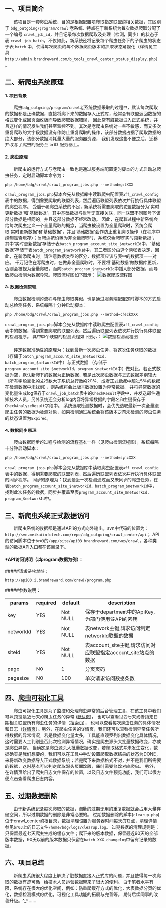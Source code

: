 一、项目简介
---------------
&nbsp;&nbsp;&nbsp;&nbsp;&nbsp;&nbsp;
该项目是一套爬虫系统，目的是根据配置项爬取指定联盟的相关数据，其区别于
```bdg_outgoing/program/crawl```  老系统，特点在于新系统为每次数据爬取分配了一个编号
```crawl_job_id```，并且记录每次数据爬取及处理（检测，同步）的状态于表
```crawl_job_batch```。不仅如此，新系统还将记录每个爬虫任务下的子爬虫的状态于表
```batch```  中，使得每次爬虫的每个数据爬虫版本的抓取状态可视化（详情见工具
```http://admin.brandreward.com/b_tools_crawl_center_status_display.php```）。

二、新爬虫系统原理
---------------
#### 1. 项目背景
&nbsp;&nbsp;&nbsp;&nbsp;&nbsp;&nbsp;
爬虫```bdg_outgoing/program/crawl```老系统数据采取的过程中，默认每次爬取的数据都是正确数据，直接将爬下来的数据存入正式库，经常会有联盟返回数据的格式变化或因页面改版而导致爬取数据错误， 
因此常有脏数据进入正式系统，并且这样的情况发生我们甚至监控不到。其次是老爬虫系统对一些不敏感，而又多次重复爬取的大字段数据没有作防止重复爬取的操作，该部分数据占据了爬取数据的绝大部分，该部分数据消耗量大量的服务器资源， 
我们发现这些不便之后，迁移并改写了爬虫的服务至 ```br03```  服务器上。
#### 2. 爬虫原理
&nbsp;&nbsp;&nbsp;&nbsp;&nbsp;&nbsp; 
新爬虫的运行方式与老爬虫一致也是通过服务端配置定时脚本的方式启动总爬虫任务，定时启动脚本命令为：
```
php /home/bdg/crawl/crawl_program_jobs.php --method=getXXX
```
```crawl_program_jobs.php```脚本会先从数据库中读取爬虫配置表```aff_crawl_config```表中的数据，得到需要爬取的联盟列表，然后遍历联盟列表依次并行执行具体联盟的爬虫程序。
受启于老爬虫系统的不足，新系统将需要爬取的联盟数据分为'实时更新数据'和'基础数据'，其中基础数据与账号无直接关联，同一联盟不同账号下该部分数据是相同的，并且这部分数据不经常改动。
因此，在爬取过程中新系统会给每次爬虫定义一个全量爬取的概念，当爬虫被设置为全量爬取时，系统会爬取'实时更新数据'和'基础数据'，并且'基础数据'会作防止重复爬取操作（在程序中控制是否缓存）；当爬虫被设置为非全量爬取时，系统仅会爬取'实时更新数据'。
其中'实时更新数据'存储于表```batch_program_account_site_$networkId```中，'基础数据'存储于表```batch_program_$networkId```中，其二者区分由这个两张表决定，因此，在新添爬虫时，请注意数据类型的区分，数据项应该与表中的数据项一一对应。
千万记住在写爬虫时，在做非全量爬取时，不要将'基础数据'做数据库更新，否则会被视为全量爬取，而向```batch_program_$networkId```中插入部分数据，而导致爬虫检测为数据异常。爬取流程图如下图示：
![数据爬取流程图](http:api03.i.brandreward.com/crawl/crawl_principle.png "数据爬取流程图")

#### 3. 数据检测原理
&nbsp;&nbsp;&nbsp;&nbsp;&nbsp;&nbsp;
爬虫数据检测的流程与爬虫爬取类似，也是通过服务端配置定时脚本的方式启动总检测任务，系统每隔十分钟启动脚本：
```
php /home/bdg/crawl/crawl_program_jobs.php --method=checkXXX
```
```crawl_program_jobs.php```脚本会先从数据库中读取爬虫配置表```aff_crawl_config```表中的数据，得到需要爬取的联盟列表，然后遍历联盟列表依次并行执行具体联盟的检测程序。
其中单个联盟的检测流程如下图示：
![数据检测流程图](http:api03.i.brandreward.com/crawl/check_principle.png "数据检测流程图")
##### 
&nbsp;&nbsp;&nbsp;&nbsp;&nbsp;&nbsp;
评定数据准确性的原理为：找到最新一次爬虫任务，将这次任务获取的数据（存储于```batch_program_account_site_$networkId，batch_program_$networkId```中）与正式数据
（存储于```program_account_site_$networkId，program_$networkId```中）做对比，若正式数据为空，默认新爬下的数据为正确数据，若是此次爬虫数据与正式数据差别较大（所有字段变化的总行数大于系统总行数的20%，或者正式数据中超过5%的数据在检测数据中未找到），则系统将会此版本数据设置为异常数据，
并将异常数据的变化量生成log保存于```crawl_job_batch```表中的```CheckResult```字段中，并发送邮件通知技术人员，另外系统还会分析log内容将异常数据的字段名和主键保存于```CheckAnalyzeResult```字段中。
系统选取检测数据时，会优先选取最新一次全量跑爬虫任务的数据为检测对象，如果检测通过系统会将该版本之前未检测的爬虫任务的状态设置为```Expired```。

#### 4. 数据同步原理
&nbsp;&nbsp;&nbsp;&nbsp;&nbsp;&nbsp;
爬虫数据同步的过程与检测的流程基本一样（见爬虫检测流程图），系统每隔十分钟启动脚本：
```
php /home/bdg/crawl/crawl_program_jobs.php --method=syncXXX
```
```crawl_program_jobs.php```脚本会先从数据库中读取爬虫配置表```aff_crawl_config```表中的数据，得到需要爬取的联盟列表，然后遍历联盟列表依次并行执行具体联盟的同步程序。
同步的原理为：找到最近一次检测通过而又未同步的爬虫任务，在表```batch_program_account_site_$networkId，batch_program_$networkId```中，找到此次任务的数据，同步并覆盖至表```program_account_site_$networkId，program_$networkId```中。

三、新爬虫系统正式数据访问
---------------
&nbsp;&nbsp;&nbsp;&nbsp;&nbsp;&nbsp;
新爬虫系统的数据都是通过API的方式向外输出，svn中代码的位置为：```http://svn.meikaiinfotech.com/repo/bdg_outgoing/crawl_center/api```；
API的访问脚本位于```br03```的```/app/site/api03.brandreward.com/web/crawl```，各种类型的数据API入口都在该目录下。

#### *API访问说明（以program数据为例）：
#####请求链接地址：
```
http://api03.i.brandreward.com/crawl/program.php
```
#####参数说明：
<table>
    <tr>
        <th>params</th>
        <th>required</th>
        <th>default</th>
        <th>description</th>
    </tr>
    <tr>
        <td>key</td>
        <td>YES</td>
        <td>Not NULL</td>
        <td>保存于department中的ApiKey,为部门使用该API的密钥</td>
    </tr>
    <tr>
        <td>networkId</td>
        <td>YES</td>
        <td>Not NULL</td>
        <td>表network主键,请求访问制定networkId联盟的数据</td>
    </tr>
    <tr>
        <td>siteId</td>
        <td>YES</td>
        <td>Not NULL</td>
        <td>表account_site主键,请求访问对应联盟指定account_site站点的数据</td>
    </tr>
    <tr>
        <td>page</td>
        <td>NO</td>
        <td>1</td>
        <td>分页页码</td>
    </tr>
    <tr>
        <td>pagesize</td>
        <td>NO</td>
        <td>100</td>
        <td>单次请求访问数据条数</td>
    </tr>
</table>


四、[爬虫可视化工具](http://admin.brandreward.com/b_tools_crawl_center_status_display.php)
---------------
&nbsp;&nbsp;&nbsp;&nbsp;&nbsp;&nbsp;
爬虫可视化工具是为了监控和处理爬虫异常的后台管理工具，在该工具中我们可以预览最近七天的爬虫任务的异常
([默认页](http://admin.brandreward.com/b_tools_crawl_center_status_display.php))，
也可以查看过去七天或者指定日期相关联盟所有爬虫任务的详情（[搜索页](http://admin.brandreward.com/b_tools_crawl_center_status_display.php)），
也可以查看每次爬虫任务的具体情况和日志（[详情页](http://admin.brandreward.com/b_tools_crawl_center_detail.php?crawljobid=53749)）。另外，在爬虫任务的详情页，我们还可以查看检测异常任务所得数据的异常情况，若是数据变化量太多，工具能直观罗列出数据变化具体情况，这时需要人工判别是否此次检测异常情况，确实是爬虫源头大批量数据改变，亦或是爬虫异常。
当确定是爬虫源头大批量数据改变，若爬取格式并未发生变化，数据确实是我们想要的，我们可以在工具中手动设置爬取数据结果的状态为DONE，来将新改变数据导入正式数据系统；若是爬下来数据格式不对，并不是我们所需要的数据，这时基本可以判定爬取源头页面改版，届时需要修改对应爬虫。
另外，在详情页给出了爬虫日志文件保存的位置，以及日志文件预览功能，我们可以很方便点击查看爬虫日志内容。

五、过期数据删除
---------------
&nbsp;&nbsp;&nbsp;&nbsp;&nbsp;&nbsp;
由于新系统记录每次爬取的数据，海量的过期无用的重复数据就会占用大量存储空间，所以过期数据的删除是非常必要的。
过期数据删除的脚本(```clearup.php```)位于crawl_center的根目录，数据清理设置为服务器时间每天的12点，清理详情参见```br03```上的日志文件```/home/bdg/logs/clearup.log```。
过期数据的清理规则是：只保留最近七天爬虫生成的缓存文件；爬下来的版本数据，保留最近90天的全部版本数据，90天以前的版本数据只保留在```batch_XXX_changelog```中留有记录的数据。

六、项目总结
---------------
&nbsp;&nbsp;&nbsp;&nbsp;&nbsp;&nbsp;
新爬虫系统很大程度上解决了脏数据直接入正式库的问题，并且使得每一次爬取的数据有迹可循，给技术人员运营数据带来了很大的便利。
由于笔者水平有限，系统存在很大的优化空间，例如：防重爬缓存方式的优化，大表数据分页的优化，数据检测模式的优化，可视化工具功能的拓展与完善等。
期待后续同事的改善升级。^_^.......
